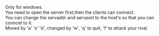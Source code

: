 Only for windows.         
You need to open the server first,then the clients can connect.        
You can change the servaddr and servport to the host's so that you can conncet to it.     
Moved by 'a' 's' 'd', changed by 'w', 'q' to quit, 'f' to attack your rival.          
